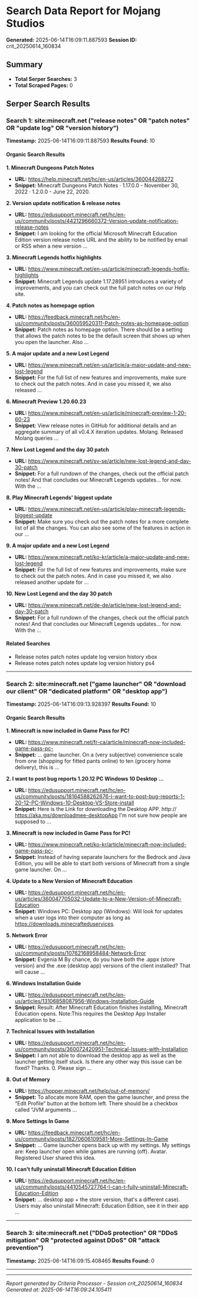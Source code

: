 # Search Data Report for Mojang Studios
**Generated:** 2025-06-14T16:09:11.887593
**Session ID:** crit_20250614_160834

## Summary
* **Total Serper Searches:** 3
* **Total Scraped Pages:** 0

## Serper Search Results

### Search 1: site:minecraft.net ("release notes" OR "patch notes" OR "update log" OR "version history")
**Timestamp:** 2025-06-14T16:09:11.887593
**Results Found:** 10

#### Organic Search Results
**1. Minecraft Dungeons Patch Notes**
* **URL:** https://help.minecraft.net/hc/en-us/articles/360044268272
* **Snippet:** Minecraft Dungeons Patch Notes · 1.17.0.0 - November 30, 2022 · 1.2.0.0 - June 22, 2020.

**2. Version update notification & release notes**
* **URL:** https://edusupport.minecraft.net/hc/en-us/community/posts/4421296660372-Version-update-notification-release-notes
* **Snippet:** I am looking for the official Microsoft Minecraft Education Edition version release notes URL and the ability to be notified by email or RSS when a new version ...

**3. Minecraft Legends hotfix highlights**
* **URL:** https://www.minecraft.net/en-us/article/minecraft-legends-hotfix-highlights
* **Snippet:** Minecraft Legends update 1.17.28951 introduces a variety of improvements, and you can check out the full patch notes on our Help site.

**4. Patch notes as homepage option**
* **URL:** https://feedback.minecraft.net/hc/en-us/community/posts/360059520311-Patch-notes-as-homepage-option
* **Snippet:** Patch notes as homepage option. There should be a setting that allows the patch notes to be the default screen that shows up when you open the launcher. Also ...

**5. A major update and a new Lost Legend**
* **URL:** https://www.minecraft.net/en-us/article/a-major-update-and-new-lost-legend
* **Snippet:** For the full list of new features and improvements, make sure to check out the patch notes. And in case you missed it, we also released ...

**6. Minecraft Preview 1.20.60.23**
* **URL:** https://www.minecraft.net/en-us/article/minecraft-preview-1-20-60-23
* **Snippet:** View release notes in GitHub for additional details and an aggregate summary of all v0.4.X iteration updates. Molang. Released Molang queries ...

**7. New Lost Legend and the day 30 patch**
* **URL:** https://www.minecraft.net/sv-se/article/new-lost-legend-and-day-30-patch
* **Snippet:** For a full rundown of the changes, check out the official patch notes! And that concludes our Minecraft Legends updates... for now. With the ...

**8. Play Minecraft Legends' biggest update**
* **URL:** https://www.minecraft.net/en-us/article/play-minecraft-legends-biggest-update
* **Snippet:** Make sure you check out the patch notes for a more complete list of all the changes. You can also see some of the features in action in our ...

**9. A major update and a new Lost Legend**
* **URL:** https://www.minecraft.net/ko-kr/article/a-major-update-and-new-lost-legend
* **Snippet:** For the full list of new features and improvements, make sure to check out the patch notes. And in case you missed it, we also released another update for ...

**10. New Lost Legend and the day 30 patch**
* **URL:** https://www.minecraft.net/de-de/article/new-lost-legend-and-day-30-patch
* **Snippet:** For a full rundown of the changes, check out the official patch notes! And that concludes our Minecraft Legends updates... for now. With the ...

#### Related Searches
* Release notes patch notes update log version history xbox
* Release notes patch notes update log version history ps4

---

### Search 2: site:minecraft.net ("game launcher" OR "download our client" OR "dedicated platform" OR "desktop app")
**Timestamp:** 2025-06-14T16:09:13.928397
**Results Found:** 10

#### Organic Search Results
**1. Minecraft is now included in Game Pass for PC!**
* **URL:** https://www.minecraft.net/fr-ca/article/minecraft-now-included-game-pass-pc-
* **Snippet:** ... game launcher. On a (very subjective) convenience scale from one (shopping for fitted pants online) to ten (grocery home delivery), this is ...

**2. I want to post bug reports 1.20.12 PC Windows 10 Desktop ...**
* **URL:** https://edusupport.minecraft.net/hc/en-us/community/posts/18164588262676-I-want-to-post-bug-reports-1-20-12-PC-Windows-10-Desktop-VS-Store-install
* **Snippet:** Here is the Link for downloading the Desktop APP. http:// https://aka.ms/downloadmee-desktopApp I'm not sure how people are supposed to ...

**3. Minecraft is now included in Game Pass for PC!**
* **URL:** https://www.minecraft.net/ko-kr/article/minecraft-now-included-game-pass-pc-
* **Snippet:** Instead of having separate launchers for the Bedrock and Java Edition, you will be able to start both versions of Minecraft from a single game launcher. On ...

**4. Update to a New Version of Minecraft Education**
* **URL:** https://edusupport.minecraft.net/hc/en-us/articles/360047705032-Update-to-a-New-Version-of-Minecraft-Education
* **Snippet:** Windows PC: Desktop app (Windows): Will look for updates when a user logs into their computer as long as https://downloads.minecrafteduservices.

**5. Network Error**
* **URL:** https://edusupport.minecraft.net/hc/en-us/community/posts/10762168958484-Network-Error
* **Snippet:** Evgenia M By chance, do you have both the .appx (store version) and the .exe (desktop app) versions of the client installed? That will cause ...

**6. Windows Installation Guide**
* **URL:** https://edusupport.minecraft.net/hc/en-us/articles/13106858087956-Windows-Installation-Guide
* **Snippet:** Result: After Minecraft Education finishes installing, Minecraft Education opens. Note:This requires the Desktop App Installer application to be ...

**7. Technical Issues with Installation**
* **URL:** https://edusupport.minecraft.net/hc/en-us/community/posts/360072420951-Technical-Issues-with-Installation
* **Snippet:** I am not able to download the desktop app as well as the launcher getting itself stuck. Is there any other way this issue can be fixed? Thanks. 0. Please sign ...

**8. Out of Memory**
* **URL:** https://hopper.minecraft.net/help/out-of-memory/
* **Snippet:** To allocate more RAM, open the game launcher, and press the “Edit Profile” button at the bottom left. There should be a checkbox called “JVM arguments ...

**9. More Settings In Game**
* **URL:** https://feedback.minecraft.net/hc/en-us/community/posts/18270606109581-More-Settings-In-Game
* **Snippet:** ... Game launcher opens back up with my settings. My settings are: Keep launcher open while games are running (off). Avatar. Registered User shared this idea.

**10. I can't fully uninstall Minecraft Education Edition**
* **URL:** https://edusupport.minecraft.net/hc/en-us/community/posts/4410545727764-I-can-t-fully-uninstall-Minecraft-Education-Edition
* **Snippet:** ... desktop app + the store version, that's a different case). Users may also uninstall Minecraft: Education Edition, see it in their app ...

---

### Search 3: site:minecraft.net ("DDoS protection" OR "DDoS mitigation" OR "protected against DDoS" OR "attack prevention")
**Timestamp:** 2025-06-14T16:09:15.408465
**Results Found:** 0

---

---
*Report generated by Criteria Processor - Session crit_20250614_160834*
*Generated at: 2025-06-14T16:09:24.105411*